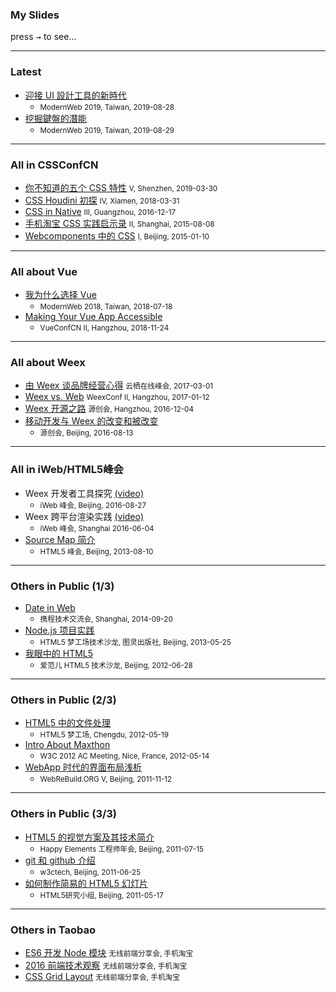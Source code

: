 ### My Slides

press <kbd label="Arrow Right">→</kbd> to see...

----

### Latest

- [迎接 UI 設計工具的新時代](ui-design-tools)
  - <small>ModernWeb 2019, Taiwan, 2019-08-28</small>
- [挖掘鍵盤的潛能](kb-discovery)
  - <small>ModernWeb 2019, Taiwan, 2019-08-29</small>

----

### All in CSSConfCN

- [你不知道的五个 CSS 特性](five-css-features) <small>V, Shenzhen, 2019-03-30</small>
- [CSS Houdini 初探](css-houdini) <small>IV, Xiamen, 2018-03-31</small>
- [CSS in Native](weex-css) <small>III, Guangzhou, 2016-12-17</small>
- [手机淘宝 CSS 实践启示录](taobao-css-memos) <small>II, Shanghai, 2015-08-08</small>
- [Webcomponents 中的 CSS](css-scoping) <small>I, Beijing, 2015-01-10</small>

----

### All about Vue

- [我为什么选择 Vue](why-vue)
  - <small>ModernWeb 2018, Taiwan, 2018-07-18</small>
- [Making Your Vue App Accessible](vue-a11y-utils)
  - <small>VueConfCN II, Hangzhou, 2018-11-24</small>

----

### All about Weex

- [由 Weex 谈品牌经营心得](weex-opensource-branding) <small>云栖在线峰会, 2017-03-01</small>
- [Weex vs. Web](weex-web) <small>WeexConf II, Hangzhou, 2017-01-12</small>
- [Weex 开源之路](weex-osc2016) <small>源创会, Hangzhou, 2016-12-04</small>
- [移动开发与 Weex 的改变和被改变](weex-osc2016-beijing)
  - <small>源创会, Beijing, 2016-08-13</small>

----

### All in iWeb/HTML5峰会

- Weex 开发者工具探究 [(video)](https://pan.baidu.com/s/1slF207z)
  - <small>iWeb 峰会, Beijing, 2016-08-27</small>
- Weex 跨平台渲染实践 [(video)](https://pan.baidu.com/s/1i4XFqgH)
  - <small>iWeb 峰会, Shanghai 2016-06-04</small>
- [Source Map 简介](https://jinjiang.github.io/h5slides/demo/?ext=https://jiongks.name/slides/source-map-intro.js)
  - <small>HTML5 峰会, Beijing, 2013-08-10</small>

----

### Others in Public (1/3)

- [Date in Web](https://jinjiang.github.io/h5slides/demo/?ext=https://jiongks.name/slides/date-in-web.js)
  - <small>携程技术交流会, Shanghai, 2014-09-20</small>
- [Node.js 项目实践](https://jinjiang.github.io/h5slides/demo/?ext=https://jiongks.name/slides/node-js-practice.js)
  - <small>HTML5 梦工场技术沙龙, 图灵出版社, Beijing, 2013-05-25</small>
- [我眼中的 HTML5](https://jiongks.name/slides/my-view-of-html5/)
  - <small>爱范儿 HTML5 技术沙龙, Beijing, 2012-06-28</small>

----

### Others in Public (2/3)

- [HTML5 中的文件处理](https://jiongks.name/slides/files-in-html5/)
  - <small>HTML5 梦工场, Chengdu, 2012-05-19</small>
- [Intro About Maxthon](https://jiongks.name/slides/intro-about-maxthon/)
  - <small>W3C 2012 AC Meeting, Nice, France, 2012-05-14</small>
- [WebApp 时代的界面布局浅析](https://jiongks.name/slides/think-about-webapp-layout/)
  - <small>WebReBuild.ORG V, Beijing, 2011-11-12</small>

----

### Others in Public (3/3)

- [HTML5 的视觉方案及其技术简介](https://jiongks.name/slides/new-generated-html5-ui/)
  - <small>Happy Elements 工程师年会, Beijing, 2011-07-15</small>
- [git 和 github 介绍](https://jiongks.name/slides/learning-git/)
  - <small>w3ctech, Beijing, 2011-06-25</small>
- [如何制作简易的 HTML5 幻灯片](https://jiongks.name/slides/how-to-build-html5-slides/)
  - <small>HTML5研究小组, Beijing, 2011-05-17</small>

----

### Others in Taobao

- [ES6 开发 Node 模块](es6-npm) <small>无线前端分享会, 手机淘宝</small>
- [2016 前端技术观察](frontend-2016) <small>无线前端分享会, 手机淘宝</small>
- [CSS Grid Layout](css-grid-layout) <small>无线前端分享会, 手机淘宝</small>
